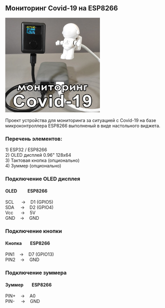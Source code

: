 <h2>Мониторинг Covid-19 на ESP8266</h2>

<img src="https://raw.githubusercontent.com/pavel-fomychov/dashboard-covid19/main/IMG_20201129_163819_1.jpg" height="300">

<p>Проект устройства для мониторинга за ситуацией с Covid-19 на базе микроконтроллера ESP8266 выполненый в виде настольного виджета.</p>

<h3>Перечень элементов:</h3>
<div>1) ESP32 / ESP8266</div>
<div>2) OLED дисплей 0.96" 128х64</div>
<div>3) Тактовая кнопка (опционально)</div>
<div>4) Зуммер (опционально)</div>

<h3>Подключение OLED дисплея</h3>
<h4>OLED&nbsp;&nbsp;&nbsp;&nbsp;&nbsp;&nbsp;&nbsp;&nbsp;&nbsp;&nbsp;ESP8266</h4>
<div>SCL&nbsp;&nbsp;&nbsp;&nbsp;&nbsp;&nbsp;->&nbsp;&nbsp;&nbsp;&nbsp;D1 (GPIO5)</div>
<div>SDA&nbsp;&nbsp;&nbsp;&nbsp;&nbsp;->&nbsp;&nbsp;&nbsp;&nbsp;D2 (GPIO4)</div>
<div>Vcc&nbsp;&nbsp;&nbsp;&nbsp;&nbsp;&nbsp;->&nbsp;&nbsp;&nbsp;&nbsp;5V</div>
<div>GND&nbsp;&nbsp;&nbsp;&nbsp;->&nbsp;&nbsp;&nbsp;&nbsp;GND</div>

<h3>Подключение кнопки</h3>
<h4>Кнопка&nbsp;&nbsp;&nbsp;&nbsp;&nbsp;&nbsp;&nbsp;&nbsp;ESP8266</h4>
<div>PIN1&nbsp;&nbsp;&nbsp;&nbsp;->&nbsp;&nbsp;&nbsp;&nbsp;D7 (GPIO13)</div>
<div>PIN2&nbsp;&nbsp;&nbsp;&nbsp;->&nbsp;&nbsp;&nbsp;&nbsp;GND</div>

<h3>Подключение зуммера</h3>
<h4>Зуммер&nbsp;&nbsp;&nbsp;&nbsp;&nbsp;&nbsp;&nbsp;&nbsp;ESP8266</h4>
<div>PIN+&nbsp;&nbsp;&nbsp;&nbsp;->&nbsp;&nbsp;&nbsp;&nbsp;A0</div>
<div>PIN-&nbsp;&nbsp;&nbsp;&nbsp;&nbsp;->&nbsp;&nbsp;&nbsp;&nbsp;GND</div>

